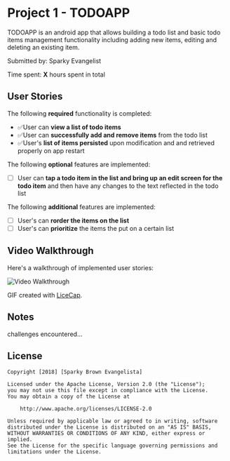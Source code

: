 # Project 1 - TODOAPP

TODOAPP is an android app that allows building a todo list and basic todo items management functionality including adding new items, editing and deleting an existing item.

Submitted by: Sparky Evangelist

Time spent: **X** hours spent in total

## User Stories

The following **required** functionality is completed:

* ✅User can **view a list of todo items**
* ✅User can **successfully add and remove items** from the todo list
* ✅User's **list of items persisted** upon modification and and retrieved properly on app restart

The following **optional** features are implemented:

* [ ] User can **tap a todo item in the list and bring up an edit screen for the todo item** and then have any changes to the text reflected in the todo list

The following **additional** features are implemented:

* [ ] User's can **rorder the items on the list** 
* [ ] User's can **prioritize** the items the put on a certain list

## Video Walkthrough

Here's a walkthrough of implemented user stories:

<img src="walkthrough.gif" title='Video Walkthrough' width='' alt='Video Walkthrough' />

GIF created with [LiceCap](http://www.cockos.com/licecap/).

## Notes

challenges encountered...

## License

    Copyright [2018] [Sparky Brown Evangelista]

    Licensed under the Apache License, Version 2.0 (the "License");
    you may not use this file except in compliance with the License.
    You may obtain a copy of the License at

        http://www.apache.org/licenses/LICENSE-2.0

    Unless required by applicable law or agreed to in writing, software
    distributed under the License is distributed on an "AS IS" BASIS,
    WITHOUT WARRANTIES OR CONDITIONS OF ANY KIND, either express or implied.
    See the License for the specific language governing permissions and
    limitations under the License.
    

